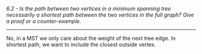 *6.2 - Is the path between two vertices in a minimum spanning tree necessarily a shortest path between the two vertices in the full graph? Give a proof or a counter-example.*
***
No, in a MST we only care about the weight of the next tree edge. In shortest path, we want to include the closest outside vertex.
